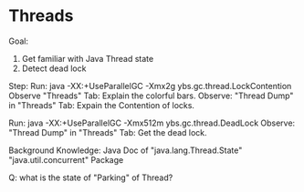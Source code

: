 Threads
==
Goal:
1. Get familiar with Java Thread state
2. Detect dead lock


Step:
Run:
java -XX:+UseParallelGC -Xmx2g ybs.gc.thread.LockContention
Observe	"Threads" Tab:
	Explain the colorful bars.
Observe: "Thread Dump" in "Threads" Tab:
	Expain the Contention of locks.
	
	
Run:
java -XX:+UseParallelGC -Xmx512m ybs.gc.thread.DeadLock
Observe: "Thread Dump" in "Threads" Tab:
	Get the dead lock.


Background Knowledge:
Java Doc of "java.lang.Thread.State"
"java.util.concurrent" Package


Q:
what is the state of "Parking" of Thread?
